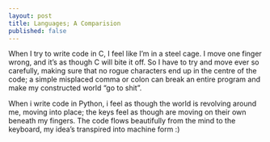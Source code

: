 ```yaml
---
layout: post
title: Languages; A Comparision
published: false
---
```


When I try to write code in C, I feel like I’m in a steel cage.
I move one finger wrong, and it’s as though C will bite it off.
So I have to try and move ever so carefully, making sure that no rogue characters end up in the centre of the code; a simple misplaced comma or colon can break an entire program and make my constructed world “go to shit”.

When i write code in Python, i feel as though the world is revolving around me, moving into place; the keys feel as though are moving on their own beneath my fingers.
The code flows beautifully from the mind to the keyboard, my idea’s transpired into machine form :)
